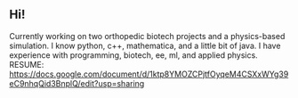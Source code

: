 ## Hi!
Currently working on two orthopedic biotech projects and a physics-based simulation.
I know python, c++, mathematica, and a little bit of java.
I have experience with programming, biotech, ee, ml, and applied physics.
RESUME: https://docs.google.com/document/d/1ktp8YMOZCPjtfOyqeM4CSXxWYg39eC9nhqQid3BnplQ/edit?usp=sharing

<!--
**diyav2/diyav2** is a ✨ _special_ ✨ repository because its `README.md` (this file) appears on your GitHub profile.

Here are some ideas to get you started:

- 🔭 I’m currently working on ...
- 🌱 I’m currently learning ...
- 👯 I’m looking to collaborate on ...
- 🤔 I’m looking for help with ...
- 💬 Ask me about ...
- 📫 How to reach me: ...
- 😄 Pronouns: ...
- ⚡ Fun fact: ...
-->
